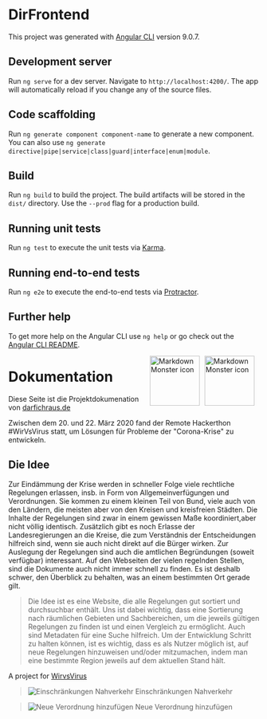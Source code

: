 # DirFrontend

This project was generated with [Angular CLI](https://github.com/angular/angular-cli) version 9.0.7.

## Development server

Run `ng serve` for a dev server. Navigate to `http://localhost:4200/`. The app will automatically reload if you change any of the source files.

## Code scaffolding

Run `ng generate component component-name` to generate a new component. You can also use `ng generate directive|pipe|service|class|guard|interface|enum|module`.

## Build

Run `ng build` to build the project. The build artifacts will be stored in the `dist/` directory. Use the `--prod` flag for a production build.

## Running unit tests

Run `ng test` to execute the unit tests via [Karma](https://karma-runner.github.io).

## Running end-to-end tests

Run `ng e2e` to execute the end-to-end tests via [Protractor](http://www.protractortest.org/).

## Further help

To get more help on the Angular CLI use `ng help` or go check out the [Angular CLI README](https://github.com/angular/angular-cli/blob/master/README.md).







<a href="https://wirvsvirushackathon.org" target="_blank">
<img src="https://github.com/darfichraus-de/darfichraus-de.github.io/blob/master/img/wirvsvirus/Logo_Projekt_01.png?raw=true)"
     alt="Markdown Monster icon"
     height="100"
     widht="10"
     style="float: right; margin-right: 10px" />
</a>

<a href="http://darfichraus.de/" target="_blank">
<img src="https://github.com/darfichraus-de/darfichraus-de.github.io/blob/master/img/logo_darf-ich-raus.png?raw=true)"
     alt="Markdown Monster icon"
     height="100"
     widht="20"
     style="float: right; margin-right: 10px" />
</a>

# Dokumentation

Diese Seite ist die Projektdokumenation von [darfichraus.de](https://darfichraus.de)

Zwischen dem 20. und 22. März 2020 fand der Remote Hackerthon #WirVsVirus statt, um Lösungen für Probleme der "Corona-Krise" zu entwickeln.

## Die Idee

Zur Eindämmung der Krise werden in schneller Folge viele rechtliche Regelungen erlassen, insb. in Form von Allgemeinverfügungen und Verordnungen. Sie kommen zu einem kleinen Teil von Bund, viele auch von den Ländern, die meisten aber von den Kreisen und kreisfreien Städten. Die Inhalte der Regelungen sind zwar in einem gewissen Maße koordiniert,aber nicht völlig identisch. Zusätzlich gibt es noch Erlasse der Landesregierungen an die Kreise, die zum Verständnis der Entscheidungen hilfreich sind, wenn sie auch nicht direkt auf die Bürger wirken. Zur Auslegung der Regelungen sind auch die amtlichen Begründungen (soweit verfügbar) interessant. Auf den Webseiten der vielen regelnden Stellen, sind die Dokumente auch nicht immer schnell zu finden. Es ist deshalb schwer, den Überblick zu behalten, was an einem bestimmten Ort gerade gilt.

> Die Idee ist es eine Website, die alle Regelungen gut sortiert und durchsuchbar enthält. Uns ist dabei wichtig, dass eine Sortierung nach räumlichen Gebieten und Sachbereichen, um die jeweils gültigen Regelungen zu finden ist und einen Vergleich zu ermöglicht. Auch sind Metadaten für eine Suche hilfreich. Um der Entwicklung Schritt zu halten können, ist es wichtig, dass es als Nutzer möglich ist, auf neue Regelungen hinzuweisen und/oder mitzumachen, indem man eine bestimmte Region jeweils auf dem aktuellen Stand hält.

A project for [WirvsVirus](https://wirvsvirushackathon.org/)

> ![Einschränkungen Nahverkehr](img/Startseite_01.png)
Einschränkungen Nahverkehr

> ![Neue Verordnung hinzufügen](img/Startseite_04.png)
Neue Verordnung hinzufügen
